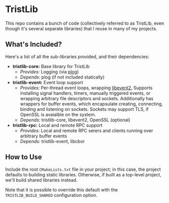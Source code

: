 # TristLib
This repo contains a bunch of code (collectively referred to as TristLib, even though it's several separate libraries) that I reuse in many of my projects.

## What's Included?
Here's a list of all the sub-libraries provided, and their dependencies:

- **tristlib-core:** Base library for TristLib
    - *Provides:* Logging (via [plog](https://github.com/SergiusTheBest/plog))
    - *Depends:* plog (if not included statically)
- **tristlib-event:** Event loop support
    - *Provides:* Per-thread event loops, wrapping [libevent2.](http://libevent.org) Supports installing signal handlers, timers, manually triggered events, or wrapping arbitrary file descriptors and sockets. Additionally has wrappers for buffer events, which encapsulate creating, connecting, binding and listening on sockets. Sockets may support TLS, if OpenSSL is avaialble on the system.
    - *Depends:* tristlib-core, libevent2, OpenSSL (optional)
- **tristlib-rpc:** Local and remote RPC support
    - *Provides:* Local and remote RPC serers and clients running over arbitrary buffer events
    - *Depends:* tristlib-event, libcbor

## How to Use
Include the root `CMakeLists.txt` file in your project; in this case, the project defaults to building static libraries. Otherwise, if built as a top-level project, we'll build shared libraries instead.

Note that it is possible to override this default with the `TRISTLIB_BUILD_SHARED` configuration option.
